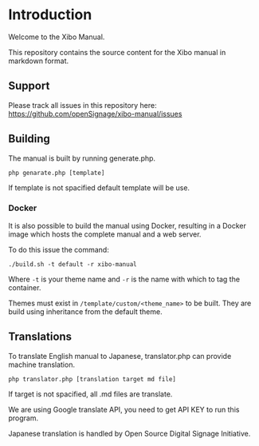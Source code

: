 # Introduction
Welcome to the Xibo Manual.

This repository contains the source content for the Xibo manual in markdown format. 

## Support
Please track all issues in this repository here: https://github.com/openSignage/xibo-manual/issues

## Building
The manual is built by running generate.php.

```
php genarate.php [template]
```
If template is not spacified default template will be use.

### Docker
It is also possible to build the manual using Docker, resulting in a Docker
image which hosts the complete manual and a web server.

To do this issue the command:

```
./build.sh -t default -r xibo-manual
```

Where `-t` is your theme name and `-r` is the name with which to tag the 
container.

Themes must exist in `/template/custom/<theme_name>` to be built. They 
are build using inheritance from the default theme.

## Translations
To translate English manual to Japanese, translator.php can provide machine translation.

```
php translator.php [translation target md file]
```
If target is not spacified, all .md files are translate.

We are using Google translate API, you need to get API KEY to run this program.

Japanese translation is handled by Open Source Digital Signage Initiative.
